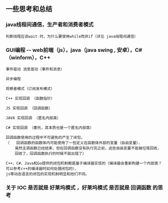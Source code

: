 ﻿
## 一些思考和总结


### java线程间通信，生产者和消费者模式

	判断线程应该wait 时，为什么要使用while而非if（详见 java线程间通信）




### GUI编程  -- web前端（js），java（java swing , 安卓），C#（winform），C++
	
	事件驱动 消息驱动（事件和消息） 

	异步编程

	观察者模式（订阅发布模式）

	C++ 实现回调 （函数指针）

	JS 实现回调 （回调函数）

	JAVA 实现回调 （匿名内部类）

	C# 实现回调 （委托，其本质也是一个匿名内部类）

	回调函数使用的过程中不可避免的产生了闭包，
	（	回调函数的函数体内可能使用了一些定义在函数体外部的变量（自由变量），
		虽然主调函数已经结束，但在回调函数没有执行完之前，这些自由变量不能被垃圾回收，
		回收了，回调函数执行的时候不就出错了）
		
	C++，C#、Java和Go提供的闭包机制都是基于编译器实现的（编译器会重新构建一个内部类？可以参考c++的编译器时如何处理闭包的），
	js等动态语言的闭包的实现机制明显和他们不同。
	


### 关于 IOC 是否就是 好莱坞模式 ，好莱坞模式 是否就是 回调函数 的思考

